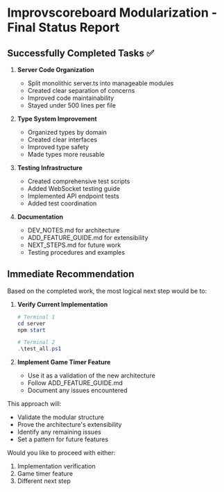 # Improvscoreboard Modularization - Final Status Report

## Successfully Completed Tasks ✅

1. **Server Code Organization**
   - Split monolithic server.ts into manageable modules
   - Created clear separation of concerns
   - Improved code maintainability
   - Stayed under 500 lines per file

2. **Type System Improvement**
   - Organized types by domain
   - Created clear interfaces
   - Improved type safety
   - Made types more reusable

3. **Testing Infrastructure**
   - Created comprehensive test scripts
   - Added WebSocket testing guide
   - Implemented API endpoint tests
   - Added test coordination

4. **Documentation**
   - DEV_NOTES.md for architecture
   - ADD_FEATURE_GUIDE.md for extensibility
   - NEXT_STEPS.md for future work
   - Testing procedures and examples

## Immediate Recommendation

Based on the completed work, the most logical next step would be to:

1. **Verify Current Implementation**
   ```powershell
   # Terminal 1
   cd server
   npm start

   # Terminal 2
   .\test_all.ps1
   ```

2. **Implement Game Timer Feature**
   - Use it as a validation of the new architecture
   - Follow ADD_FEATURE_GUIDE.md
   - Document any issues encountered

This approach will:
- Validate the modular structure
- Prove the architecture's extensibility
- Identify any remaining issues
- Set a pattern for future features

Would you like to proceed with either:
1. Implementation verification
2. Game timer feature
3. Different next step

